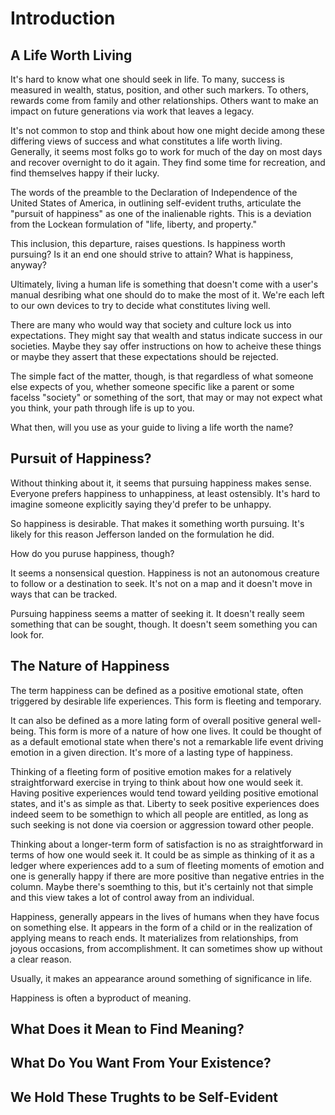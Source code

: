 # Introduction

## A Life Worth Living

It's hard to know what one should seek in life. To many, success is measured in wealth, status, position, and other such markers. To others, rewards come from family and other relationships. Others want to make an impact on future generations via work that leaves a legacy.

It's not common to stop and think about how one might decide among these differing views of success and what constitutes a life worth living. Generally, it seems most folks go to work for much of the day on most days and recover overnight to do it again. They find some time for recreation, and find themselves happy if their lucky.

The words of the preamble to the Declaration of Independence of the United States of America, in outlining self-evident truths, articulate the "pursuit of happiness" as one of the inalienable rights. This is a deviation from the Lockean formulation of "life, liberty, and property."

This inclusion, this departure, raises questions. Is happiness worth pursuing? Is it an end one should strive to attain? What is happiness, anyway?

Ultimately, living a human life is something that doesn't come with a user's manual desribing what one should do to make the most of it. We're each left to our own devices to try to decide what constitutes living well.

There are many who would way that society and culture lock us into expectations. They might say that wealth and status indicate success in our societies. Maybe they say offer instructions on how to acheive these things or maybe they assert that these expectations should be rejected.

The simple fact of the matter, though, is that regardless of what someone else expects of you, whether someone specific like a parent or some facelss "society" or something of the sort, that may or may not expect what you think, your path through life is up to you.

What then, will you use as your guide to living a life worth the name?

## Pursuit of Happiness?

Without thinking about it, it seems that pursuing happiness makes sense. Everyone prefers happiness to unhappiness, at least ostensibly. It's hard to imagine someone explicitly saying they'd prefer to be unhappy.

So happiness is desirable. That makes it something worth pursuing. It's likely for this reason Jefferson landed on the formulation he did.

How do you puruse happiness, though?

It seems a nonsensical question. Happiness is not an autonomous creature to follow or a destination to seek. It's not on a map and it doesn't move in ways that can be tracked.

Pursuing happiness seems a matter of seeking it. It doesn't really seem something that can be sought, though. It doesn't seem something you can look for.

## The Nature of Happiness

The term happiness can be defined as a positive emotional state, often triggered by desirable life experiences. This form is fleeting and temporary.

It can also be defined as a more lating form of overall positive general well-being. This form is more of a nature of how one lives. It could be thought of as a default emotional state when there's not a remarkable life event driving emotion in a given direction. It's more of a lasting type of happiness.

Thinking of a fleeting form of positive emotion makes for a relatively straightforward exercise in trying to think about how one would seek it. Having positive experiences would tend toward yeilding positive emotional states, and it's as simple as that. Liberty to seek positive experiences does indeed seem to be somethign to which all people are entitled, as long as such seeking is not done via coersion or aggression toward other people.

Thinking about a longer-term form of satisfaction is no as straightforward in terms of how one would seek it. It could be as simple as thinking of it as a ledger where experiences add to a sum of fleeting moments of emotion and one is generally happy if there are more positive than negative entries in the column. Maybe there's soemthing to this, but it's certainly not that simple and this view takes a lot of control away from an individual.



Happiness, generally appears in the lives of humans when they have focus on something else. It appears in the form of a child or in the realization of applying means to reach ends. It materializes from relationships, from joyous occasions, from accomplishment. It can sometimes show up without a clear reason.

Usually, it makes an appearance around something of significance in life.

Happiness is often a byproduct of meaning.

## What Does it Mean to Find Meaning?

## What Do You Want From Your Existence?



## We Hold These Trughts to be Self-Evident

